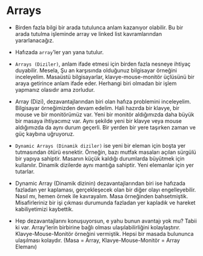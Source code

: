 # **Arrays**

- Birden fazla bilgi bir arada tutulunca anlam kazanıyor olabilir. Bu bir arada tutulma işleminde array ve  linked list kavramlarından yararlanacağız.

- Hafızada `array`'ler yan yana tutulur. 

- `Arrays (Diziler)`, anlam ifade etmesi için birden fazla nesneye ihtiyaç duyabilir. Mesela, Şu an karşısında olduğunuz bilgisayar örneğini inceleyelim. Masaüstü bilgisayarlar, klavye-mouse-monitör üçlüsünü bir araya getirince anlam ifade eder. Herhangi biri olmadan bir işlem yapmanız olasıdır ama zorludur.

- Array (Dizi), dezavantajlarından biri olan hafıza problemini inceleyelim. Bilgisayar örneğimizden devam edelim. Hali hazırda bir klavye, bir mouse ve bir monitörümüz var. Yeni bir monitör aldığımızda daha büyük bir masaya ihtiyacımız var. Aynı şekilde yeni bir klavye veya mouse aldığımızda da aynı durum geçerli. Bir yerden bir yere taşırken zaman ve güç kaybına uğruyoruz.

- `Dynamic Arrays (Dinamik diziler)` ise yeni bir eleman için boşta yer tutmasından ötürü esnektir. Örneğin, bazı mutfak masaları açılan sürgülü bir yapıya sahiptir. Masanın küçük kaldığı durumlarda büyütmek için kullanılır. Dinamik dizilerde aynı mantığa sahiptir. Yeni elemanlar için yer tutarlar.

- Dynamic Array (Dinamik dizinin) dezavantajlarından biri ise hafızada fazladan yer kaplaması, gerçekleşecek olan bir diğer olayı engelleyebilir. Nasıl mı, hemen örnek ile kavrayalım. Masa örneğinden bahsetmiştik. Misafirleriniz bir işi çıkması durumunda fazladan yer kapladık ve hareket kabiliyetimizi kaybettik.

- Hep dezavantajlarını konuşuyorsun, e yahu bunun avantajı yok mu? Tabii ki var. Array'lerin birbirine bağlı olması ulaşılabilirliğini kolaylaştırır. Klavye-Mouse-Monitör örneğini vermiştik. Hepsi bir masada bulununca ulaşılması kolaydır. (Masa = Array, Klavye-Mouse-Monitör = Array Elemanı)

